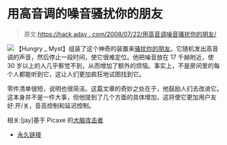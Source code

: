 # 用高音调的噪音骚扰你的朋友

> 原文:[https://hack aday . com/2008/07/22/用高音调噪音骚扰你的朋友/](https://hackaday.com/2008/07/22/annoy-your-friends-with-high-pitched-noise/)

![](../Images/b9a0b3ed335733d651345a158cc30162.png)
【Hungry _ Myst】组装了这个神奇的装置来[骚扰你的朋友](http://www.instructables.com/id/The-Raven-high-pitched-torture/)。它随机发出高音调的声音，然后停止一段时间，使它很难定位。他把噪音放在 17 千赫附近，使 30 岁以上的人几乎察觉不到，从而增加了额外的烦恼。事实上，不是房间里的每个人都能听到它，这让人们更加疯狂地试图找到它。

零件清单很短，说明也很简洁。这篇文章的奇妙之处在于，他鼓励人们去改进它。这本身并不是一件大事，但他提到了几个方面的具体增加，这将使它更加用户友好:开/关，音高控制和延迟控制。

相关:[jay]基于 Picaxe 的[大脑攻击者](http://haphazardhacks.blogspot.com/2006/04/brain-assailant-for-those-of-you.html)

*   [永久链接](http://www.instructables.com/id/The-Raven-high-pitched-torture/)